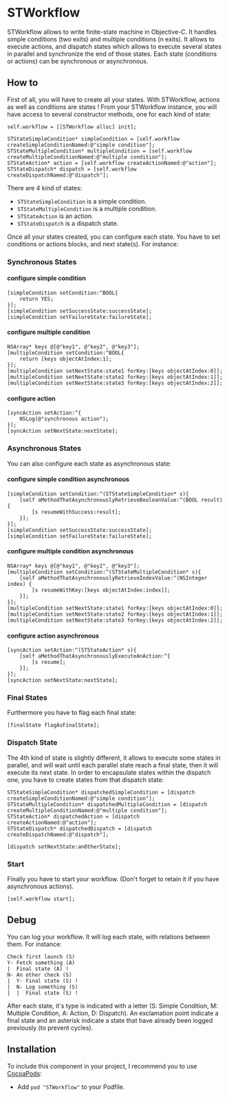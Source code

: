 STWorkflow
==========

STWorkflow allows to write finite-state machine in Objective-C.
It handles simple conditions (two exits) and multiple conditions (n exits).
It allows to execute actions, and dispatch states which allows to execute several states in parallel and synchronize the end of those states.
Each state (conditions or actions) can be synchronous or asynchronous.

## How to

First of all, you will have to create all your states. With STWorkflow, actions as well as conditions are states !
From your STWorkflow instance, you will have access to several constructor methods, one for each kind of state:

```
self.workflow = [[STWorkflow alloc] init];
    
STStateSimpleCondition* simpleCondition = [self.workflow createSimpleConditionNamed:@"simple condition"];
STStateMultipleCondition* multipleCondition = [self.workflow createMultipleConditionNamed:@"multiple condition"];
STStateAction* action = [self.workflow createActionNamed:@"action"];
STStateDispatch* dispatch = [self.workflow createDispatchNamed:@"dispatch"];
```

There are 4 kind of states:
* `STStateSimpleCondition` is a simple condition.
* `STStateMultipleCondition` is a multiple condition.
* `STStateAction` is an action.
* `STStateDispatch` is a dispatch state.

Once all your states created, you can configure each state. You have to set conditions or actions blocks, and next state(s). For instance:

### Synchronous States

#### configure simple condition

```
[simpleCondition setCondition:^BOOL{
    return YES;
}];
[simpleCondition setSuccessState:successState];
[simpleCondition setFailureState:failureState];
```

#### configure multiple condition

```
NSArray* keys @[@"key1", @"key2", @"key3"];
[multipleCondition setCondition:^BOOL{
    return [keys objectAtIndex:1];
}];
[multipleCondition setNextState:state1 forKey:[keys objectAtIndex:0]];
[multipleCondition setNextState:state2 forKey:[keys objectAtIndex:1]];
[multipleCondition setNextState:state3 forKey:[keys objectAtIndex:2]];
```

#### configure action

```
[syncAction setAction:^{
    NSLog(@"synchronous action");
}];
[syncAction setNextState:nextState];
```

### Asynchronous States

You can also configure each state as asynchronous state:

#### configure simple condition asynchronous

```
[simpleCondition setCondition:^(STStateSimpleCondition* s){
    [self aMethodThatAsynchronouslyRetrieveBooleanValue:^(BOOL result) {
        [s resumeWithSuccess:result];
    }];
}];
[simpleCondition setSuccessState:successState];
[simpleCondition setFailureState:failureState];
```

#### configure multiple condition asynchronous

```
NSArray* keys @[@"key1", @"key2", @"key3"];
[multipleCondition setCondition:^(STStateMultipleCondition* s){
    [self aMethodThatAsynchronouslyRetrieveIndexValue:^(NSInteger index) {
        [s resumeWithKey:[keys objectAtIndex:index]];
    }];
}];
[multipleCondition setNextState:state1 forKey:[keys objectAtIndex:0]];
[multipleCondition setNextState:state2 forKey:[keys objectAtIndex:1]];
[multipleCondition setNextState:state3 forKey:[keys objectAtIndex:2]];
```

#### configure action asynchronous

```
[syncAction setAction:^(STStateAction* s){
    [self aMethodThatAsynchronouslyExecuteAnAction:^{
        [s resume];
    }];
}];
[syncAction setNextState:nextState];
```

### Final States
Furthermore you have to flag each final state:

```
[finalState flagAsFinalState];
```

### Dispatch State

The 4th kind of state is slightly different, it allows to execute some states in parallel, and will wait until each parallel state reach a final state, then it will execute its next state.
In order to encapsulate states within the dispatch one, you have to create states from that dispatch state:

```
STStateSimpleCondition* dispatchedSimpleCondition = [dispatch createSimpleConditionNamed:@"simple condition"];
STStateMultipleCondition* dispatchedMultipleCondition = [dispatch createMultipleConditionNamed:@"multiple condition"];
STStateAction* dispatchedAction = [dispatch createActionNamed:@"action"];
STStateDispatch* dispatchedDispatch = [dispatch createDispatchNamed:@"dispatch"];

[dispatch setNextState:anOtherState];
```

### Start

Finally you have to start your workflow. (Don't forget to retain it if you have asynchronous actions).

```
[self.workflow start];
```

## Debug

You can log your workflow. It will log each state, with relations between them. For instance:

```
Check first launch (S)
Y- Fetch something (A)
|  Final state (A) !
N- An other check (S)
|  Y- Final state (S) !
|  N- Log something (S)
|  |  Final state (S) !
```

After each state, it's type is indicated with a letter (S: Simple Condition, M: Multiple Condition, A: Action, D: Dispatch).
An exclamation point indicate a final state and an asterisk indicate a state that have already been logged previously (to prevent cycles).

## Installation

To include this component in your project, I recommend you to use [CocoaPods](http://cocoapods.org):
* Add `pod "STWorkflow"` to your Podfile.
